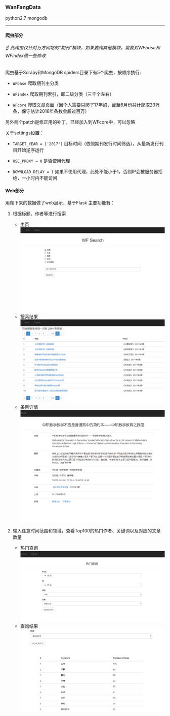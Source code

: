 ### WanFangData

python2.7
mongodb

******


#### 爬虫部分

###### :point_up: 此爬虫仅针对万方网站的“期刊”模块，如果要爬其他模块，需要对WFbase和WFindex做一些修改


爬虫基于Scrapy和MongoDB
spiders目录下有5个爬虫，按顺序执行:

* `WFbase`	爬取期刊主分类

* `WFindex`	爬取期刊索引，即二级分类（三千个左右）

* `WFcore`	爬取文章页面（因个人需要只爬了17年的，截至6月份共计爬取23万条，保守估计2016年条数会超过百万）

另外两个patch是修正用的补丁，已经加入到WFcore中，可以忽略

关于settings设置：
	
* `TARGET_YEAR = ['2017']`	目标时间（依照期刊发行时间筛选），从最新发行刊目开始逆序运行

* `USE_PROXY = 0`	是否使用代理

* `DOWNLOAD_DELAY = 1`	如果不使用代理，此处不能小于1，否则IP会被服务器拒绝，一小时内不能访问


#### Web部分

用爬下来的数据做了web展示，基于Flask
主要功能有：

1. 根据标题、作者等进行搜索
	* 主页
	![home](./WFSpider/examples/home.jpg "HOME")
	* 搜索结果
	![searchresult.png](./WFSpider/examples/searchresult.png)
	* 条目详情
	![item2](./WFSpider/examples/item2.png)

2. 输入任意时间范围和领域，查看Top100的热门作者、关键词以及对应的文章数量
	* 热门查询
	![popular.png](./WFSpider/examples/popular.png)
	* 查询结果
	![popular_res2.png](./WFSpider/examples/popular_res2.png)


